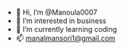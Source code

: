 - 👋 Hi, I’m @Manoula0007
- 👀 I’m interested in business
- 🌱 I’m currently learning coding
- 📫 manalmansori1@gmail.com

<!---
Manoula0007/Manoula0007 is a ✨ special ✨ repository because its `README.md` (this file) appears on your GitHub profile.
You can click the Preview link to take a look at your changes.
--->
